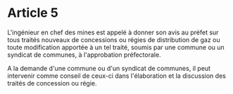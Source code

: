 # Article 5

L'ingénieur en chef des mines est appelé à donner son avis au préfet sur tous traités nouveaux de concessions ou régies de distribution de gaz ou toute modification apportée à un tel traité, soumis par une commune ou un syndicat de communes, à l'approbation préfectorale.

A la demande d'une commune ou d'un syndicat de communes, il peut intervenir comme conseil de ceux-ci dans l'élaboration et la discussion des traités de concession ou régie.
